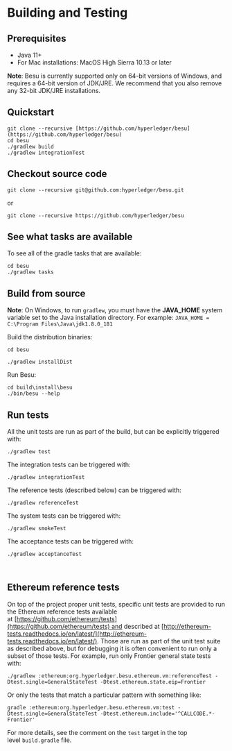 # Building and Testing

## **Prerequisites** 

- Java 11+ 
- For Mac installations: MacOS High Sierra 10.13 or later

**Note**: Besu is currently supported only on 64-bit versions of Windows, and requires a 64-bit version of JDK/JRE. We recommend that you also remove any 32-bit JDK/JRE installations.

## **Quickstart**

```
git clone --recursive [https://github.com/hyperledger/besu](https://github.com/hyperledger/besu)  
cd besu  
./gradlew build   
./gradlew integrationTest
```

## **Checkout source code**

```
git clone --recursive git@github.com:hyperledger/besu.git

```

or

```
git clone --recursive https://github.com/hyperledger/besu
```

## **See what tasks are available** 

To see all of the gradle tasks that are available:

```
cd besu
./gradlew tasks  
```

## **Build from source**

**Note**: On Windows, to run `gradlew`, you must have the **JAVA\_HOME** system variable set to the Java installation directory. For example: `JAVA_HOME = C:\Program Files\Java\jdk1.8.0_181`

Build the distribution binaries: 

`cd besu`

`./gradlew installDist`

  

Run Besu:

`cd build\install\besu`  
`./bin/besu --help`

## **Run tests** 

All the unit tests are run as part of the build, but can be explicitly triggered with:

```
./gradlew test

```

The integration tests can be triggered with:

```
./gradlew integrationTest

```

The reference tests (described below) can be triggered with:

```
./gradlew referenceTest

```

The system tests can be triggered with:

```
./gradlew smokeTest

```

The acceptance tests can be triggered with:

```
./gradlew acceptanceTest
```
```
  

```

## **Ethereum reference tests** 

On top of the project proper unit tests, specific unit tests are provided to run the Ethereum reference tests available at [https://github.com/ethereum/tests](https://github.com/ethereum/tests) and described at [http://ethereum-tests.readthedocs.io/en/latest/](http://ethereum-tests.readthedocs.io/en/latest/). Those are run as part of the unit test suite as described above, but for debugging it is often convenient to run only a subset of those tests. For example, run only Frontier general state tests with: 

```
./gradlew :ethereum:org.hyperledger.besu.ethereum.vm:referenceTest -Dtest.single=GeneralStateTest -Dtest.ethereum.state.eip=Frontier

```

Or only the tests that match a particular pattern with something like:

```
gradle :ethereum:org.hyperledger.besu.ethereum.vm:test -Dtest.single=GeneralStateTest -Dtest.ethereum.include='^CALLCODE.*-Frontier'

```

For more details, see the comment on the `test` target in the top level `build.gradle` file.